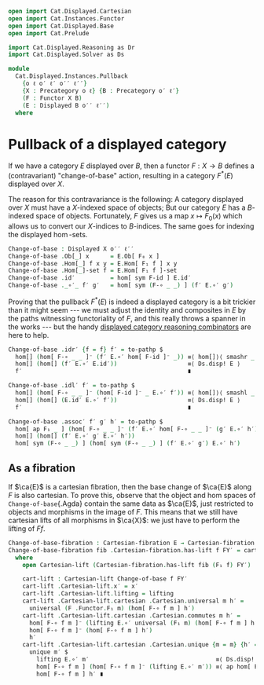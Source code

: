 ```agda
open import Cat.Displayed.Cartesian
open import Cat.Instances.Functor
open import Cat.Displayed.Base
open import Cat.Prelude

import Cat.Displayed.Reasoning as Dr
import Cat.Displayed.Solver as Ds

module
  Cat.Displayed.Instances.Pullback
    {o ℓ o′ ℓ′ o′′ ℓ′′}
    {X : Precategory o ℓ} {B : Precategory o′ ℓ′}
    (F : Functor X B)
    (E : Displayed B o′′ ℓ′′)
  where
```

# Pullback of a displayed category

If we have a category $E$ displayed over $B$, then a functor $F : X \to
B$ defines a (contravariant) "change-of-base" action, resulting in a
category $F^*(E)$ displayed over $X$.

<!--
```agda
private
  module X = Precategory X
  module B = Precategory B
  module E = Displayed E

open Functor F
open Displayed
open Dr E
```
-->

The reason for this contravariance is the following: A category
displayed over $X$ must have a $X$-indexed space of objects; But our
category $E$ has a $B$-indexed space of objects. Fortunately, $F$ gives
us a map $x \mapsto F_0(x)$ which allows us to convert our $X$-indices
to $B$-indices. The same goes for indexing the displayed $\hom$-sets.

```agda
Change-of-base : Displayed X o′′ ℓ′′
Change-of-base .Ob[_] x      = E.Ob[ F₀ x ]
Change-of-base .Hom[_] f x y = E.Hom[ F₁ f ] x y
Change-of-base .Hom[_]-set f = E.Hom[ F₁ f ]-set
Change-of-base .id′          = hom[ sym F-id ] E.id′
Change-of-base ._∘′_ f′ g′   = hom[ sym (F-∘ _ _) ] (f′ E.∘′ g′)
```

Proving that the pullback $F^*(E)$ is indeed a displayed category is a
bit trickier than it might seem --- we must adjust the identity and
composites in $E$ by the paths witnessing functoriality of $F$, and this
really throws a spanner in the works --- but the handy [displayed
category reasoning combinators][dr] are here to help.

[dr]: Cat.Displayed.Reasoning.html

```agda
Change-of-base .idr′ {f = f} f′ = to-pathp $
  hom[] (hom[ F-∘ _ _ ]⁻ (f′ E.∘′ hom[ F-id ]⁻ _)) ≡⟨ hom[]⟩⟨ smashr _ _ ⟩
  hom[] (hom[] (f′ E.∘′ E.id′))                    ≡⟨ Ds.disp! E ⟩
  f′                                               ∎

Change-of-base .idl′ f′ = to-pathp $
  hom[] (hom[ F-∘ _ _ ]⁻ (hom[ F-id ]⁻ _ E.∘′ f′)) ≡⟨ hom[]⟩⟨ smashl _ _ ⟩
  hom[] (hom[] (E.id′ E.∘′ f′))                    ≡⟨ Ds.disp! E ⟩
  f′                                               ∎

Change-of-base .assoc′ f′ g′ h′ = to-pathp $
  hom[ ap F₁ _ ] (hom[ F-∘ _ _ ]⁻ (f′ E.∘′ hom[ F-∘ _ _ ]⁻ (g′ E.∘′ h′)))   ≡⟨ hom[]⟩⟨ smashr _ _ ⟩
  hom[] (hom[] (f′ E.∘′ g′ E.∘′ h′))                                        ≡⟨ Ds.disp! E ⟩
  hom[ sym (F-∘ _ _) ] (hom[ sym (F-∘ _ _) ] (f′ E.∘′ g′) E.∘′ h′)          ∎
```

## As a fibration

If $\ca{E}$ is a cartesian fibration, then the base change of $\ca{E}$
along $F$ is also cartesian. To prove this, observe that the object and
hom spaces of `Change-of-base`{.Agda} contain the same data as $\ca{E}$,
just restricted to objects and morphisms in the image of $F$. This means
that we still have cartesian lifts of all morphisms in $\ca{X}$: we
just have to perform the lifting of $F f$.

```agda
Change-of-base-fibration : Cartesian-fibration E → Cartesian-fibration Change-of-base
Change-of-base-fibration fib .Cartesian-fibration.has-lift f FY′ = cart-lift
  where
    open Cartesian-lift (Cartesian-fibration.has-lift fib (F₁ f) FY′)

    cart-lift : Cartesian-lift Change-of-base f FY′
    cart-lift .Cartesian-lift.x′ = x′
    cart-lift .Cartesian-lift.lifting = lifting
    cart-lift .Cartesian-lift.cartesian .Cartesian.universal m h′ =
      universal (F .Functor.F₁ m) (hom[ F-∘ f m ] h′)
    cart-lift .Cartesian-lift.cartesian .Cartesian.commutes m h′ =
      hom[ F-∘ f m ]⁻ (lifting E.∘′ universal (F₁ m) (hom[ F-∘ f m ] h′)) ≡⟨ ap hom[ F-∘ f m ]⁻ (commutes _ _) ⟩
      hom[ F-∘ f m ]⁻ (hom[ F-∘ f m ] h′)                                 ≡⟨ Ds.disp! E ⟩
      h′                                                                  ∎
    cart-lift .Cartesian-lift.cartesian .Cartesian.unique {m = m} {h′ = h′} m′ p =
      unique m′ $
        lifting E.∘′ m′                                    ≡⟨ Ds.disp! E ⟩
        hom[ F-∘ f m ] (hom[ F-∘ f m ]⁻ (lifting E.∘′ m′)) ≡⟨ ap hom[ F-∘ f m ] p ⟩
        hom[ F-∘ f m ] h′ ∎
```

